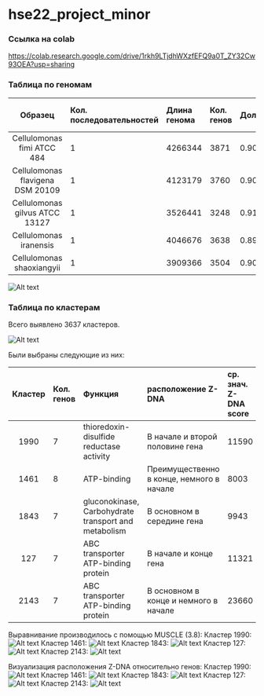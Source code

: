 # hse22_project_minor

### Ссылка на colab
https://colab.research.google.com/drive/1rkh9LTjdhWXzfEFQ9a0T_ZY32Cw93OEA?usp=sharing

### Таблица по геномам

|  Образец    | Кол. последовательностей | Длина генома  | Кол. генов | Доля генов | Кол. Z-dna>500| Общая длина z-dna |
|:-----------:|:------------|:----------------|:------------------|:-------------- |---|---|
| Cellulomonas fimi ATCC 484       | 1 | 4266344 | 3871 | 0.90158553 | 36858 | 484888 |
| Cellulomonas flavigena DSM 20109 | 1 | 4123179 | 3760 | 0.90175663 | 35484 | 467186 |
| Cellulomonas gilvus ATCC 13127   | 1 | 3526441 | 3248 | 0.91277438 | 33080 | 446507 |
| Cellulomonas iranensis           | 1 | 4046676 | 3638 | 0.89839636 | 43205 | 588917 |
| Cellulomonas shaoxiangyii        | 1 | 3909366 | 3504 | 0.9004941  | 35658 | 479625 |

![Alt text](/imgs/zdna.png?raw=true "Optional Title")

### Таблица по кластерам

Всего выявлено 3637 кластеров.

![Alt text](/imgs/hist.png?raw=true "Optional Title")

Были выбраны следующие из них:

| Кластер | Кол. генов | Функция | расположение Z-DNA | ср. знач. Z-DNA score |
|:-----------:|:------------|:----------------|:------------------|:-------------- |
| 1990 | 7 | thioredoxin-disulfide reductase activity | В начале и второй половине гена | 11590 |
| 1461 | 8 | ATP-binding | Преимущественно в конце, немного в начале | 8003 |
| 1843 | 7 | gluconokinase, Carbohydrate transport and metabolism | В основном в середине гена | 9943 |
| 127 | 7 | ABC transporter ATP-binding protein | В начале и конце гена | 11321 |
| 2143 | 7 | ABC transporter ATP-binding protein | В основном в конце и немного в начале | 23660 |

Выравнивание производилось с помощью MUSCLE (3.8):
Кластер 1990:
![Alt text](/imgs/1990.png?raw=true "Optional Title")
Кластер 1461:
![Alt text](/imgs/1461.png?raw=true "Optional Title")
Кластер 1843:
![Alt text](/imgs/1843.png?raw=true "Optional Title")
Кластер 127:
![Alt text](/imgs/127.png?raw=true "Optional Title")
Кластер 2143:
![Alt text](/imgs/2143.png?raw=true "Optional Title")

Визуализация расположения Z-DNA относительно генов:
Кластер 1990:
![Alt text](/imgs/zdna1990.png?raw=true "Optional Title")
Кластер 1461:
![Alt text](/imgs/zdna1461.png?raw=true "Optional Title")
Кластер 1843:
![Alt text](/imgs/zdna1843.png?raw=true "Optional Title")
Кластер 127:
![Alt text](/imgs/zdna127.png?raw=true "Optional Title")
Кластер 2143:
![Alt text](/imgs/zdna2143.png?raw=true "Optional Title")
